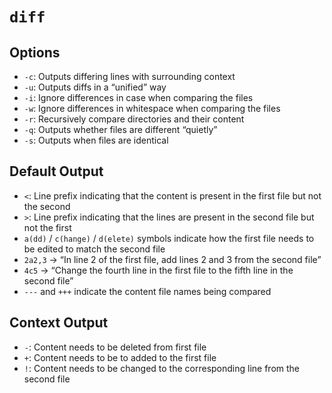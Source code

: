 # `diff`

## Options
* `-c`: Outputs differing lines with surrounding context
* `-u`: Outputs diffs in a “unified” way
* `-i`: Ignore differences in case when comparing the files
* `-w`: Ignore differences in whitespace when comparing the files
* `-r`: Recursively compare directories and their content
* `-q`: Outputs whether files are different “quietly”
* `-s`: Outputs when files are identical

## Default Output
* `<`: Line prefix indicating that the content is present in the first file but not the second
* `>`: Line prefix indicating that the lines are present in the second file but not the first
* `a(dd)` / `c(hange)` / `d(elete)` symbols indicate how the first file needs to be edited to match the second file
* `2a2,3` -> “In line 2 of the first file, add lines 2 and 3 from the second file”
* `4c5` -> “Change the fourth line in the first file to the fifth line in the second file”
* `---` and `+++` indicate the content file names being compared

## Context Output
* `-`: Content needs to be deleted from first file
* `+`: Content needs to be to added to the first file
* `!`: Content needs to be changed to the corresponding line from the second file

